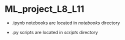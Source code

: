 # ML_project_L8_L11

- .ipynb notebooks are located in _notebooks_ directory

- .py scripts are located in _scripts_ directory